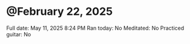 # @February 22, 2025

Full date: May 11, 2025 8:24 PM
Ran today: No
Meditated: No
Practiced guitar: No